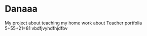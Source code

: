 # Danaaa
My project about teaching
my home work about Teacher portfolia
5+55+21=81
vbdfjvyhdfhjdfbv
